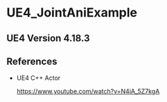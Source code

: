 # UE4_JointAniExample

## UE4 Version  4.18.3

## References
* UE4 C++ Actor

    https://www.youtube.com/watch?v=N4iA_5Z7kgA
